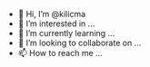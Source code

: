 - 👋 Hi, I’m @kilicma
- 👀 I’m interested in ...
- 🌱 I’m currently learning ...
- 💞️ I’m looking to collaborate on ...
- 📫 How to reach me ...

<!---
kilicma/kilicma is a ✨ special ✨ repository because its `README.md` (this file) appears on your GitHub profile.
You can click the Preview link to take a look at your changes.
--->
